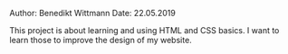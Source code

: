 Author: Benedikt Wittmann
Date: 22.05.2019

This project is about learning and using HTML and CSS basics. I want to learn those to improve the design of my website.
